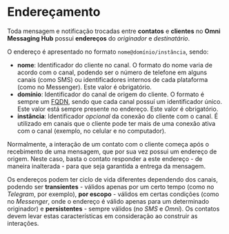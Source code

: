 # Endereçamento

Toda mensagem e notificação trocadas entre **contatos** e **clientes** no **Omni Messaging Hub** possui **endereços** do *originador* e *destinatário*.

O endereço é apresentado no formato `nome@domínio/instância`, sendo:
- **nome**: Identificador do cliente no canal. O formato do nome varia de acordo com o canal, podendo ser o número de telefone em alguns canais (como SMS) ou identificadores internos de cada plataforma (como no Messenger). Este valor é obrigatório.
- **domínio**: Identificador do canal de origem do cliente. O formato é sempre um [FQDN](https://pt.wikipedia.org/wiki/FQDN), sendo que cada canal possuí um identificador único. Este valor está sempre presente no endereço. Este valor é obrigatório.
- **instância**: Identificador *opcional* da conexão do cliente com o canal. É utilizado em canais que o cliente pode ter mais de uma conexão ativa com o canal (exemplo, no celular e no computador).

Normalmente, a interação de um contato com o cliente começa após o recebimento de uma mensagem, que por sua vez possui um endereço de origem. Neste caso, basta o contato responder a este endereço - de maneira inalterada - para que seja garantida a entrega da mensagem. 

Os endereços podem ter ciclo de vida diferentes dependendo dos canais, podendo ser **transientes** - válidos apenas por um certo tempo (como no *Telegram*, por exemplo), **por escopo** - válidos em certas condições (como no *Messenger*, onde o endereço é válido apenas para um determinado originador) e **persistentes** - sempre válidos (no *SMS* e *Omni*). Os contatos devem levar estas características em consideração ao construir as interações.
